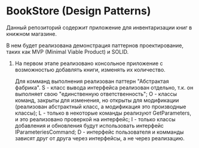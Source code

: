 # BookStore (Design Patterns)

Данный репозиторий содержит приложение для инвентаризации книг в книжном магазине.

В нем будет реализована демонстрация паттернов проектирование, таких как MVP (Minimal Viable Product) и SOLID.

1) На первом этапе реализовано консольное приложение с возможностью добавлять книги, изменять их количество.

    Для комманд выполнения реализован паттерн "Абстрактая фабрика".
    S - класс вывода интерфейса реализован отдельно, т.к. он выполняет свою "единственную ответственность";
    O - классы команд, закрыты для изменения, но открыты для модификации (реализован абстрактный класс, а модификация это производные классы);
    L - только в некоторые команды реализуют GetParameters, и это реализовано проверкой на интерфейс;
    I - только классы добавления и обновления будут использовать интерфейс IParameteriesCommand;
    D - интерфейс пользователя и комманды зависят друг от друга через интерфейсы, а не через реализацию.